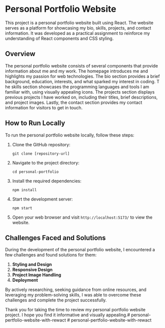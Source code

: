 # Personal Portfolio Website

This project is a personal portfolio website built using React. 
The website serves as a platform for showcasing my bio, skills, projects, and contact information. 
It was developed as a practical assignment to reinforce my understanding of React components and CSS styling.

## Overview


The personal portfolio website consists of several components that provide information about me and my work.
 The homepage introduces me and highlights my passion for web technologies. 
The bio section provides a brief background, education, interests, and what sparked my interest in coding. T
he skills section showcases the programming languages and tools I am familiar with, using visually appealing icons. 
The projects section displays previous projects I have worked on, including their titles, brief descriptions, and project images. 
Lastly, the contact section provides my contact information for visitors to get in touch.

## How to Run Locally


To run the personal portfolio website locally, follow these steps:

1. Clone the GitHub repository:

   ```
   git clone [repository-url]
   ```

2. Navigate to the project directory:

   ```
   cd personal-portfolio
   ```

3. Install the required dependencies:

   ```
   npm install
   ```

4. Start the development server:

   ```
   npm start
   ```

5. Open your web browser and visit `http://localhost:5173/` to view the website.


## Challenges Faced and Solutions



During the development of the personal portfolio website, I encountered a few challenges and found solutions for them:

1. **Styling and Design**
2. **Responsive Design**
3. **Project Image Handling**
4. **Deployment**

By actively researching, seeking guidance from online resources, and leveraging my problem-solving skills, 
I was able to overcome these challenges and complete the project successfully.


Thank you for taking the time to review my personal portfolio website project. I hope you find it informative and visually appealing.#   p e r s o n a l - p e r t f o l i o - w e b s i t e - w i t h - r e w a c t  
 #   p e r s o n a l - p e r t f o l i o - w e b s i t e - w i t h - r e w a c t  
 